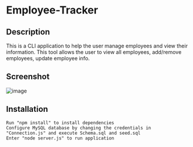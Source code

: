 # Employee-Tracker

## Description 
This is a CLI application to help the user manage employees and view their information. This tool allows the user to view all employees, add/remove employees, update employee info.

## Screenshot
![image](https://user-images.githubusercontent.com/34286295/102175356-41f9d880-3e54-11eb-95a9-0f2d05dadbe0.png)

## Installation
    Run "npm install" to install dependencies
    Configure MySQL database by changing the credentials in "Connection.js" and execute Schema.sql and seed.sql
    Enter "node server.js" to run application

